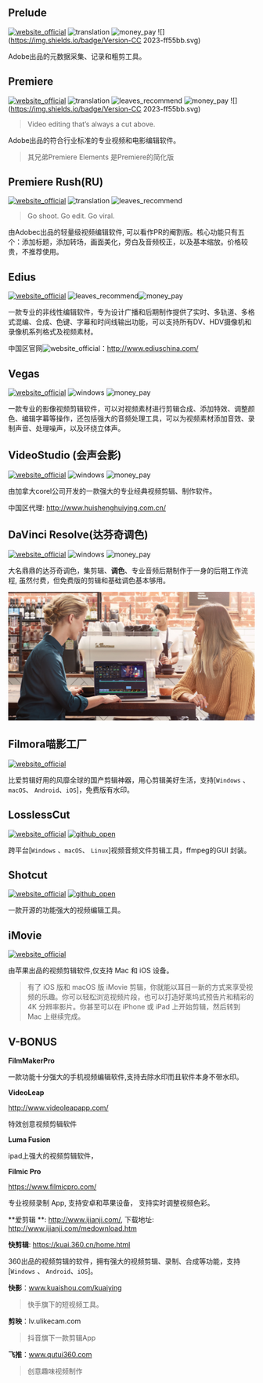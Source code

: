 ## Prelude
[![website_official](https://gitbook07.oss-cn-hangzhou.aliyuncs.com/website_official.svg)](https://www.adobe.com/products/prelude.html) ![translation](https://gitbook07.oss-cn-hangzhou.aliyuncs.com/translation.svg) ![money_pay](https://gitbook07.oss-cn-hangzhou.aliyuncs.com/money_pay.svg) ![](https://img.shields.io/badge/Version-CC 2023-ff55bb.svg)

Adobe出品的元数据采集、记录和粗剪工具。

## Premiere
[![website_official](https://gitbook07.oss-cn-hangzhou.aliyuncs.com/website_official.svg)](https://www.adobe.com/products/premiere.html) ![translation](https://gitbook07.oss-cn-hangzhou.aliyuncs.com/translation.svg) ![leaves_recommend](https://gitbook07.oss-cn-hangzhou.aliyuncs.com/leaves_rec.svg) ![money_pay](https://gitbook07.oss-cn-hangzhou.aliyuncs.com/money_pay.svg) ![](https://img.shields.io/badge/Version-CC 2023-ff55bb.svg)

> Video editing that’s always a cut above.

Adobe出品的符合行业标准的专业视频和电影编辑软件。

> 其兄弟Premiere Elements 是Premiere的简化版

## Premiere Rush(RU)
[![website_official](https://gitbook07.oss-cn-hangzhou.aliyuncs.com/website_official.svg)](https://www.adobe.com/products/premiere-rush.html?promoid=19SCDQF7&mv=other) ![translation](https://gitbook07.oss-cn-hangzhou.aliyuncs.com/translation.svg) ![leaves_recommend](https://gitbook07.oss-cn-hangzhou.aliyuncs.com/leaves_rec.svg) 

> Go shoot. Go edit. Go viral.

由Adobec出品的轻量级视频编辑软件, 可以看作PR的阉割版。核心功能只有五个：添加标题，添加转场，画面美化，旁白及音频校正，以及基本缩放。价格较贵，不推荐使用。

## Edius
[![website_official](https://gitbook07.oss-cn-hangzhou.aliyuncs.com/website_official.svg)](https://www.grassvalley.com/products/edius_pro_9/) ![leaves_recommend](https://gitbook07.oss-cn-hangzhou.aliyuncs.com/leaves_rec.svg)![money_pay](https://gitbook07.oss-cn-hangzhou.aliyuncs.com/money_pay.svg)

一款专业的非线性编辑软件，专为设计广播和后期制作提供了实时、多轨道、多格式混编、合成、色键、字幕和时间线输出功能，可以支持所有DV、HDV摄像机和录像机系列格式及视频素材。

中国区官网![website_official](https://gitbook07.oss-cn-hangzhou.aliyuncs.com/website_official.svg)：http://www.ediuschina.com/

## Vegas
[![website_official](https://gitbook07.oss-cn-hangzhou.aliyuncs.com/website_official.svg)](https://www.vegascreativesoftware.com/us/)  ![windows](https://gitbook07.oss-cn-hangzhou.aliyuncs.com/windows.svg) ![money_pay](https://gitbook07.oss-cn-hangzhou.aliyuncs.com/money_pay.svg)

一款专业的影像视频剪辑软件，可以对视频素材进行剪辑合成、添加特效、调整颜色、编辑字幕等操作，还包括强大的音频处理工具，可以为视频素材添加音效、录制声音、处理噪声，以及环绕立体声。

## VideoStudio (会声会影)
[![website_official](https://gitbook07.oss-cn-hangzhou.aliyuncs.com/website_official.svg)](https://www.videostudiopro.com/en/)  ![windows](https://gitbook07.oss-cn-hangzhou.aliyuncs.com/windows.svg) ![money_pay](https://gitbook07.oss-cn-hangzhou.aliyuncs.com/money_pay.svg)

由加拿大corel公司开发的一款强大的专业经典视频剪辑、制作软件。

中国区代理: http://www.huishenghuiying.com.cn/

## DaVinci Resolve(达芬奇调色)
[![website_official](https://gitbook07.oss-cn-hangzhou.aliyuncs.com/website_official.svg)](https://www.blackmagicdesign.com/products/davinciresolve/)  ![windows](https://gitbook07.oss-cn-hangzhou.aliyuncs.com/windows.svg) ![money_pay](https://gitbook07.oss-cn-hangzhou.aliyuncs.com/money_pay.svg)

大名鼎鼎的达芬奇调色，集剪辑、**调色**、专业音频后期制作于一身的后期工作流程, 虽然付费，但免费版的剪辑和基础调色基本够用。

![From official website](../../.gitbook/assets/z-design-videoeffects-davinci.jpg)

## Filmora喵影工厂
[![website_official](https://gitbook07.oss-cn-hangzhou.aliyuncs.com/website_official.svg)](https://www.shencut.com/)

比爱剪辑好用的风靡全球的国产剪辑神器，用心剪辑美好生活，支持[`Windows` 、`macOS`、 `Android`、`iOS`]，免费版有水印。

## LosslessCut
[![website_official](https://gitbook07.oss-cn-hangzhou.aliyuncs.com/website_official.svg)](https://github.com/mifi/lossless-cut) [![github_open](https://gitbook07.oss-cn-hangzhou.aliyuncs.com/github_open.svg)](https://github.com/mifi/lossless-cut)

跨平台[`Windows` 、`macOS`、 `Linux`]视频音频文件剪辑工具，ffmpeg的GUI 封装。

## Shotcut
[![website_official](https://gitbook07.oss-cn-hangzhou.aliyuncs.com/website_official.svg)](https://www.shotcut.org/) [![github_open](https://gitbook07.oss-cn-hangzhou.aliyuncs.com/github_open.svg)](https://github.com/mltframework/shotcut)

一款开源的功能强大的视频编辑工具。

## iMovie
[![website_official](https://gitbook07.oss-cn-hangzhou.aliyuncs.com/website_official.svg)](https://www.apple.com.cn/imovie/)

由苹果出品的视频剪辑软件,仅支持 Mac 和 iOS 设备。

> 有了 iOS 版和 macOS 版 iMovie 剪辑，你就能以耳目一新的方式来享受视频的乐趣。你可以轻松浏览视频片段，也可以打造好莱坞式预告片和精彩的 4K 分辨率影片。你甚至可以在 iPhone 或 iPad 上开始剪辑，然后转到 Mac 上继续完成。

## V-BONUS

**FilmMakerPro**

一款功能十分强大的手机视频编辑软件,支持去除水印而且软件本身不带水印。

**VideoLeap**

http://www.videoleapapp.com/

特效创意视频剪辑软件

**Luma Fusion** 

ipad上强大的视频剪辑软件，

**Filmic Pro**

https://www.filmicpro.com/

专业视频录制 App, 支持安卓和苹果设备， 支持实时调整视频色彩。

**爱剪辑 **: http://www.ijianji.com/, 下载地址: http://www.ijianji.com/medownload.htm

**快剪辑**: https://kuai.360.cn/home.html

360出品的视频剪辑的软件，拥有强大的视频剪辑、录制、合成等功能，支持[`Windows` 、 `Android`、`iOS`]。

**快影**：www.kuaishou.com/kuaiying

> 快手旗下的短视频工具。

**剪映**：lv.ulikecam.com

> 抖音旗下一款剪辑App

**飞推**：www.qutui360.com

> 创意趣味视频制作